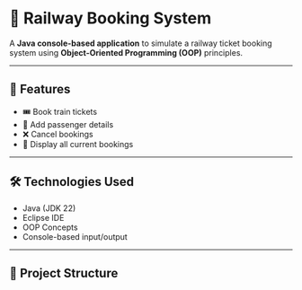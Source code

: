 # 🚆 Railway Booking System

A **Java console-based application** to simulate a railway ticket booking system using **Object-Oriented Programming (OOP)** principles.

---

## 📌 Features
- 🎟️ Book train tickets
- 👥 Add passenger details
- ❌ Cancel bookings
- 📄 Display all current bookings

---

## 🛠️ Technologies Used
- Java (JDK 22)
- Eclipse IDE
- OOP Concepts
- Console-based input/output

---

## 📁 Project Structure

